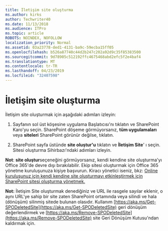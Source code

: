 ```yaml
---
title: İletişim site oluşturma
ms.author: kirks
author: Techwriter40
ms.date: 11/13/2018
ms.audience: ITPro
ms.topic: article
ROBOTS: NOINDEX, NOFOLLOW
localization_priority: Normal
ms.assetid: 03a23778-ded1-4131-ba9c-59ecba15ff05
ms.openlocfilehash: b526a87740c44d2b247c202a92d9c35f85383500
ms.sourcegitcommit: 9d78905c512192ffc4675468abd2efc5f2e4baf4
ms.translationtype: MT
ms.contentlocale: tr-TR
ms.lasthandoff: 04/23/2019
ms.locfileid: "32407598"
---
```

# <a name="create-a-communication-site"></a>İletişim site oluşturma

İletişim site oluşturmak için aşağıdaki adımları izleyin: 
  
1. Sayfanın sol üst köşesine uygulama Başlatıcısı'nı tıklatın ve SharePoint Karo'yu seçin. SharePoint döşeme görmüyorsanız, **tüm uygulamaları** veya **siteleri** SharePoint görünür değilse, tıklatın. 
    
2. SharePoint sayfa üstünde **site oluştur'u** tıklatın ve **İletişim Site**' ı seçin. Sitesi oluşturma Sihirbazı'ndaki adımları izleyin. 
    
 **Not**: **site oluştur**seçeneğini görmüyorsanız, kendi kendine site oluşturma'yı Office 365'de devre dışı bırakılabilir. Ekip sitesi oluşturmak için Office 365 yönetme kuruluşunuza kişiye başvurun. Kiracı yönetici iseniz, bkz: [Online kuruluşunuz için kendi kendine site oluşturmayı etkinleştirmek için SharePoint sitesi oluşturma yönetmek.](https://go.microsoft.com/fwlink/?linkid=2018780)
  
 **Not:** İletişim Site oluşturmak denediğiniz ve URL ile rasgele sayılar eklenir, o aynı URL'ye sahip bir site zaten SharePoint ortamında veya silindi ve hala (dönüşüm) silinmiş sitede bulunan olasıdır. Kullanım [https://aka.ms/Get-SPODeletedSite](https://aka.ms/Get-SPODeletedSite) geri dönüşüm değerlendirmek ve [https://aka.ms/Remove-SPODeletedSite](https://aka.ms/Remove-SPODeletedSite) site Geri Dönüşüm Kutusu'ndan kaldırmak için. 
  

